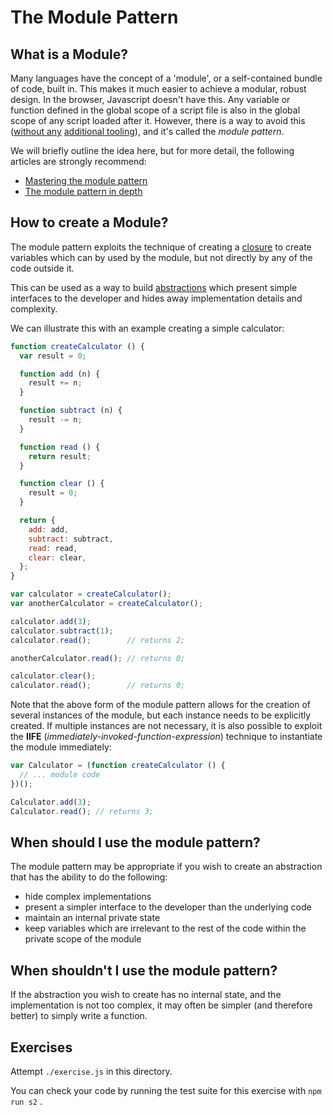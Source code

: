 # The Module Pattern

## What is a Module?
Many languages have the concept of a 'module', or a self-contained bundle of code, built in. This makes it much easier to achieve a modular, robust design. In the browser, Javascript doesn't have this. Any variable or function defined in the global scope of a script file is also in the global scope of any script loaded after it. However, there is a way to avoid this ([without any](https://www.npmjs.com/package/browserify) [additional tooling](https://www.npmjs.com/package/webpack)), and it's called the _module pattern_.

We will briefly outline the idea here, but for more detail, the following articles are strongly recommend:
* [Mastering the module pattern](https://toddmotto.com/mastering-the-module-pattern/)
* [The module pattern in depth](http://www.adequatelygood.com/JavaScript-Module-Pattern-In-Depth.html)

## How to create a Module?
The module pattern exploits the technique of creating a [closure](../../stage-1/closures-and-scope) to create variables which can by used by the module, but not directly by any of the code outside it.

This can be used as a way to build [abstractions](../../stage-1/abstraction-with-functions) which present simple interfaces to the developer and hides away implementation details and complexity.

We can illustrate this with an example creating a simple calculator:

```js
function createCalculator () {
  var result = 0;

  function add (n) {
    result += n;
  }

  function subtract (n) {
    result -= n;
  }

  function read () {
    return result;
  }

  function clear () {
    result = 0;
  }

  return {
    add: add,
    subtract: subtract,
    read: read,
    clear: clear,
  };
}

var calculator = createCalculator();
var anotherCalculator = createCalculator();

calculator.add(3);
calculator.subtract(1);
calculator.read();        // returns 2;

anotherCalculator.read(); // returns 0;

calculator.clear();
calculator.read();        // returns 0;
```

Note that the above form of the module pattern allows for the creation of several instances of the module, but each instance needs to be explicitly created. If multiple instances are not necessary, it is also possible to exploit the **IIFE** (_immediately-invoked-function-expression_) technique to instantiate the module immediately:

```js
var Calculator = (function createCalculator () {
  // ... module code
})();

Calculator.add(3);
Calculator.read(); // returns 3;
```

## When should I use the module pattern?
The module pattern may be appropriate if you wish to create an abstraction that has the ability to do the following:
* hide complex implementations
* present a simpler interface to the developer than the underlying code
* maintain an internal private state
* keep variables which are irrelevant to the rest of the code within the private scope of the module

## When shouldn't I use the module pattern?
If the abstraction you wish to create has no internal state, and the implementation is not too complex, it may often be simpler (and therefore better) to simply write a function.

## Exercises
Attempt `./exercise.js` in this directory.

You can check your code by running the test suite for this exercise with `npm run s2`
.
